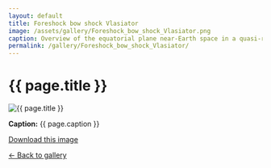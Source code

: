 ```yaml
---
layout: default
title: Foreshock bow shock Vlasiator
image: /assets/gallery/Foreshock_bow_shock_Vlasiator.png
caption: Overview of the equatorial plane near-Earth space in a quasi-radial interplanetary magnetic field configuration, with the foreshock extending far into the upstream of Earth, as simulated with the Vlasiator model. The figure combines two colourmaps which both show the ion density, but with ranges selected to highlight fluctuations in the magnetosheath and in the foreshock. Image credit":" Lucile Turc, Vlasiator
permalink: /gallery/Foreshock_bow_shock_Vlasiator/
---
```


<h1>{{ page.title }}</h1>

<img src="{{ page.image }}" alt="{{ page.title }}" style="max-width:100%;">

<p><strong>Caption:</strong> {{ page.caption }}</p>
<p><a href="{{ page.image }}" download>Download this image</a></p>
<p><a href="/gallery/">← Back to gallery</a></p>
